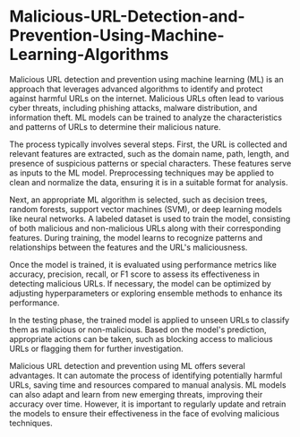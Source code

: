 # Malicious-URL-Detection-and-Prevention-Using-Machine-Learning-Algorithms

Malicious URL detection and prevention using machine learning (ML) is an approach that leverages advanced algorithms to identify and protect against harmful URLs on the internet. Malicious URLs often lead to various cyber threats, including phishing attacks, malware distribution, and information theft. ML models can be trained to analyze the characteristics and patterns of URLs to determine their malicious nature.

The process typically involves several steps. First, the URL is collected and relevant features are extracted, such as the domain name, path, length, and presence of suspicious patterns or special characters. These features serve as inputs to the ML model. Preprocessing techniques may be applied to clean and normalize the data, ensuring it is in a suitable format for analysis.

Next, an appropriate ML algorithm is selected, such as decision trees, random forests, support vector machines (SVM), or deep learning models like neural networks. A labeled dataset is used to train the model, consisting of both malicious and non-malicious URLs along with their corresponding features. During training, the model learns to recognize patterns and relationships between the features and the URL's maliciousness.

Once the model is trained, it is evaluated using performance metrics like accuracy, precision, recall, or F1 score to assess its effectiveness in detecting malicious URLs. If necessary, the model can be optimized by adjusting hyperparameters or exploring ensemble methods to enhance its performance.

In the testing phase, the trained model is applied to unseen URLs to classify them as malicious or non-malicious. Based on the model's prediction, appropriate actions can be taken, such as blocking access to malicious URLs or flagging them for further investigation.

Malicious URL detection and prevention using ML offers several advantages. It can automate the process of identifying potentially harmful URLs, saving time and resources compared to manual analysis. ML models can also adapt and learn from new emerging threats, improving their accuracy over time. However, it is important to regularly update and retrain the models to ensure their effectiveness in the face of evolving malicious techniques.
